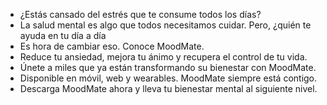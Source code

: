 - ¿Estás cansado del estrés que te consume todos los días?
- La salud mental es algo que todos necesitamos cuidar. Pero, ¿quién te ayuda en tu día a día
- Es hora de cambiar eso. Conoce MoodMate.
- Reduce tu ansiedad, mejora tu ánimo y recupera el control de tu vida.
- Únete a miles que ya están transformando su bienestar con MoodMate.
- Disponible en móvil, web y wearables. MoodMate siempre está contigo.
- Descarga MoodMate ahora y lleva tu bienestar mental al siguiente nivel.